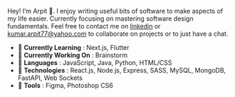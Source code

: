 Hey! I’m Arpit 👋. I enjoy writing useful bits of software to make aspects of my life easier. Currently focusing on mastering software design fundamentals. Feel free to contact me on [linkedin](https://www.linkedin.com/in/krarpit/ "Linkedin") or [kumar.arpit77@yahoo.com](mailto:kumar.arpit77@yahoo.com) to collaborate on projects or to just have a chat.

* 🌱 __Currently Learning__ : Next.js, Flutter
* 🔭 __Currently Working On__ : Brainstorm
* 🚀 __Languages__ : JavaScript, Java, Python, HTML/CSS
* 💾 __Technologies__ : React.js, Node.js, Express, SASS, MySQL, MongoDB, FastAPI, Web Sockets
* 🔨 __Tools__ : Figma, Photoshop CS6


